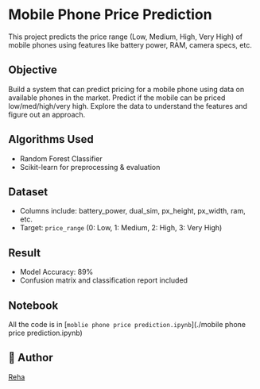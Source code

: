 # Mobile Phone Price Prediction

This project predicts the price range (Low, Medium, High, Very High) of mobile phones using features like battery power, RAM, camera specs, etc.

## Objective
Build a system that can predict pricing for a mobile phone using data on available phones in the
 market. Predict if the mobile can be priced low/med/high/very high. Explore the data to
 understand the features and figure out an approach.

##  Algorithms Used
- Random Forest Classifier
- Scikit-learn for preprocessing & evaluation

## Dataset
- Columns include: battery_power, dual_sim, px_height, px_width, ram, etc.
- Target: `price_range` (0: Low, 1: Medium, 2: High, 3: Very High)

## Result
- Model Accuracy: 89%
- Confusion matrix and classification report included

## Notebook 
All the code is in [`moblie phone price prediction.ipynb`](./mobile phone price prediction.ipynb)

## 📌 Author
[Reha](https://github.com/rehanair08)

